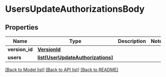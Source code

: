 # UsersUpdateAuthorizationsBody

## Properties
Name | Type | Description | Notes
------------ | ------------- | ------------- | -------------
**version_id** | [**VersionId**](VersionId.md) |  | 
**users** | [**list[UserUpdateAuthorizations]**](UserUpdateAuthorizations.md) |  | 

[[Back to Model list]](../README.md#documentation-for-models) [[Back to API list]](../README.md#documentation-for-api-endpoints) [[Back to README]](../README.md)


